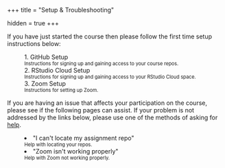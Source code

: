 +++
title = "Setup & Troubleshooting"

hidden = true
+++

If you have just started the course then please follow the first time setup instructions below:

<div style="margin-left: 40px;">
  1. <a id="GitHubSetup">GitHub Setup</a>
  <dt style= "font-size: 0.8em;">Instructions for signing up and gaining access to your course repos.</dt>
</div>
<div style="margin-left: 40px;">
  2. <a id="RStudioCloudSetup">RStudio Cloud Setup</a>
  <dt style= "font-size: 0.8em;">Instructions for signing up and gaining access to your RStudio Cloud space.</dt>
</div>
<div style="margin-left: 40px;">
  3. <a id="ZoomSetup">Zoom Setup</a>
  <dt style= "font-size: 0.8em;">Instructions for setting up Zoom.</dt>
</div>

If you are having an issue that affects your participation on the course, please see if the following pages can assist. If your problem is not addressed by the links below, please use one of the methods of asking for [help](/help).

<div style="margin-left: 40px;">
  <li><a id="RepoHelp">"I can't locate my assignment repo"</a></li>
  <dt style= "font-size: 0.8em;">Help with locating your repos.</dt>
</div>
<div style="margin-left: 40px;">
  <li><a id="ZoomHelp">"Zoom isn't working properly"</a></li>
  <dt style= "font-size: 0.8em;">Help with Zoom not working properly.</dt>
</div>